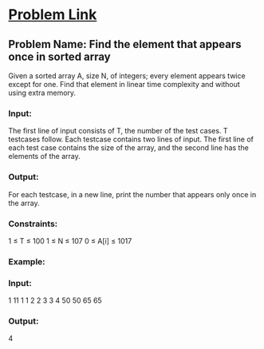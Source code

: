 # [Problem Link](https://practice.geeksforgeeks.org/problems/find-the-element-that-appears-once-in-sorted-array/0)


## Problem Name: Find the element that appears once in sorted array

Given a sorted array A, size N, of integers; every element appears twice except for one. Find that element in linear time complexity and without using extra memory.

### Input:
The first line of input consists of T, the number of the test cases. T testcases follow. Each testcase contains two lines of input.
The first line of each test case contains the size of the array, and the second line has the elements of the array.

### Output:
For each testcase, in a new line, print the number that appears only once in the array.

### Constraints:
1 ≤ T ≤ 100
1 ≤ N ≤ 107
0 ≤ A[i] ≤ 1017

###  Example:
### Input:
1
11
1 1 2 2 3 3 4 50 50 65 65
### Output:
4